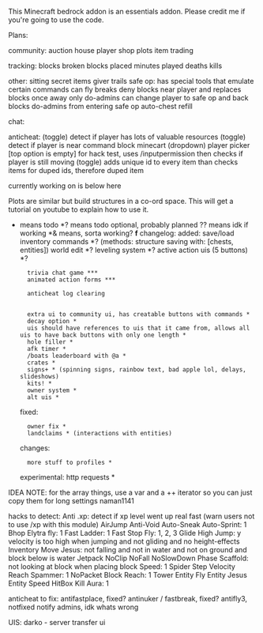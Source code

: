 This Minecraft bedrock addon is an essentials addon. Please credit me if you're going to use the code.

Plans:

community:
    auction house
    player shop
    plots
    item trading

tracking:
    blocks broken
    blocks placed
    minutes played
    deaths
    kills

other:
    sitting
    secret items giver
    trails
    safe op:
        has special tools that emulate certain commands
        can fly
        breaks deny blocks near player and replaces blocks once away
        only do-admins can change player to safe op and back
        blocks do-admins from entering safe op
    auto-chest refill



chat:
    
    
anticheat:
    (toggle) detect if player has lots of valuable resources
    (toggle) detect if player is near command block minecart
    (dropdown) player picker [top option is empty] for hack test, uses /inputpermission then checks if player is still moving
    (toggle) adds unique id to every item than checks items for duped ids, therefore duped item


currently working on is below here

Plots are similar but build structures in a co-ord space. This will get a tutorial on youtube to explain how to use it.


* means todo 
*? means todo optional, probably planned
?? means idk if working
*& means, sorta working?
<b>f</b>
changelog:
    added:
        save/load inventory commands *? (methods: structure saving with: [chests, entities])
        world edit *?
        leveling system *?
        active action uis (5 buttons) *?


        trivia chat game ***
        animated action forms ***
        
        anticheat log clearing


        extra ui to community ui, has creatable buttons with commands *
        decay option *
        uis should have references to uis that it came from, allows all uis to have back buttons with only one length *
        hole filler *
        afk timer *
        /boats leaderboard with @a *
        crates *
        signs+ * (spinning signs, rainbow text, bad apple lol, delays, slideshows)
        kits! *
        owner system *
        alt uis *

        
    fixed:
        

        owner fix *
        landclaims * (interactions with entities)

        
    changes:
        

        more stuff to profiles *

    experimental:
        http requests *
        

IDEA NOTE: for the array things, use a var and a ++ iterator so you can just copy them for long settings
naman1141

hacks to detect:
Anti .xp: detect if xp level went up real fast (warn users not to use /xp with this module)
AirJump
Anti-Void
Auto-Sneak
Auto-Sprint: 1
Bhop
Elytra fly: 1
Fast Ladder: 1
Fast Stop
Fly: 1, 2, 3
Glide
High Jump: y velocity is too high when jumping and not gliding and no height-effects
Inventory Move
Jesus: not falling and not in water and not on ground and block below is water
Jetpack
NoClip
NoFall
NoSlowDown
Phase
Scaffold: not looking at block when placing block
Speed: 1
Spider
Step
Velocity
Reach
Spammer: 1
NoPacket
Block Reach: 1
Tower
Entity Fly
Entity Jesus
Entity Speed
HitBox
Kill Aura: 1

anticheat to fix:
    antifastplace, fixed?
    antinuker / fastbreak, fixed?
    antifly3, notfixed
    notify admins, idk whats wrong


UIS:
    darko - server transfer ui
    